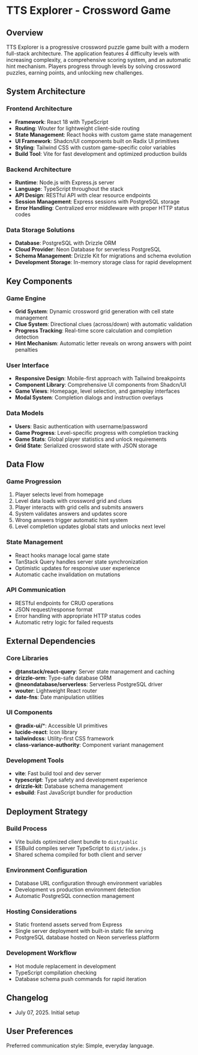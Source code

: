 # TTS Explorer - Crossword Game

## Overview

TTS Explorer is a progressive crossword puzzle game built with a modern full-stack architecture. The application features 4 difficulty levels with increasing complexity, a comprehensive scoring system, and an automatic hint mechanism. Players progress through levels by solving crossword puzzles, earning points, and unlocking new challenges.

## System Architecture

### Frontend Architecture
- **Framework**: React 18 with TypeScript
- **Routing**: Wouter for lightweight client-side routing
- **State Management**: React hooks with custom game state management
- **UI Framework**: Shadcn/UI components built on Radix UI primitives
- **Styling**: Tailwind CSS with custom game-specific color variables
- **Build Tool**: Vite for fast development and optimized production builds

### Backend Architecture
- **Runtime**: Node.js with Express.js server
- **Language**: TypeScript throughout the stack
- **API Design**: RESTful API with clear resource endpoints
- **Session Management**: Express sessions with PostgreSQL storage
- **Error Handling**: Centralized error middleware with proper HTTP status codes

### Data Storage Solutions
- **Database**: PostgreSQL with Drizzle ORM
- **Cloud Provider**: Neon Database for serverless PostgreSQL
- **Schema Management**: Drizzle Kit for migrations and schema evolution
- **Development Storage**: In-memory storage class for rapid development

## Key Components

### Game Engine
- **Grid System**: Dynamic crossword grid generation with cell state management
- **Clue System**: Directional clues (across/down) with automatic validation
- **Progress Tracking**: Real-time score calculation and completion detection
- **Hint Mechanism**: Automatic letter reveals on wrong answers with point penalties

### User Interface
- **Responsive Design**: Mobile-first approach with Tailwind breakpoints
- **Component Library**: Comprehensive UI components from Shadcn/UI
- **Game Views**: Homepage, level selection, and gameplay interfaces
- **Modal System**: Completion dialogs and instruction overlays

### Data Models
- **Users**: Basic authentication with username/password
- **Game Progress**: Level-specific progress with completion tracking
- **Game Stats**: Global player statistics and unlock requirements
- **Grid State**: Serialized crossword state with JSON storage

## Data Flow

### Game Progression
1. Player selects level from homepage
2. Level data loads with crossword grid and clues
3. Player interacts with grid cells and submits answers
4. System validates answers and updates score
5. Wrong answers trigger automatic hint system
6. Level completion updates global stats and unlocks next level

### State Management
- React hooks manage local game state
- TanStack Query handles server state synchronization
- Optimistic updates for responsive user experience
- Automatic cache invalidation on mutations

### API Communication
- RESTful endpoints for CRUD operations
- JSON request/response format
- Error handling with appropriate HTTP status codes
- Automatic retry logic for failed requests

## External Dependencies

### Core Libraries
- **@tanstack/react-query**: Server state management and caching
- **drizzle-orm**: Type-safe database ORM
- **@neondatabase/serverless**: Serverless PostgreSQL driver
- **wouter**: Lightweight React router
- **date-fns**: Date manipulation utilities

### UI Components
- **@radix-ui/***: Accessible UI primitives
- **lucide-react**: Icon library
- **tailwindcss**: Utility-first CSS framework
- **class-variance-authority**: Component variant management

### Development Tools
- **vite**: Fast build tool and dev server
- **typescript**: Type safety and development experience
- **drizzle-kit**: Database schema management
- **esbuild**: Fast JavaScript bundler for production

## Deployment Strategy

### Build Process
- Vite builds optimized client bundle to `dist/public`
- ESBuild compiles server TypeScript to `dist/index.js`
- Shared schema compiled for both client and server

### Environment Configuration
- Database URL configuration through environment variables
- Development vs production environment detection
- Automatic PostgreSQL connection management

### Hosting Considerations
- Static frontend assets served from Express
- Single server deployment with built-in static file serving
- PostgreSQL database hosted on Neon serverless platform

### Development Workflow
- Hot module replacement in development
- TypeScript compilation checking
- Database schema push commands for rapid iteration

## Changelog

- July 07, 2025. Initial setup

## User Preferences

Preferred communication style: Simple, everyday language.